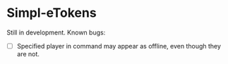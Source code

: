 # Simpl-eTokens

Still in development. Known bugs:    
- [ ] Specified player in command may appear as offline, even though they are not.

